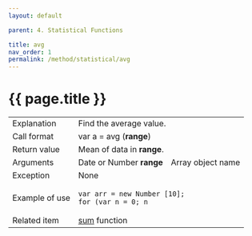 ```yaml
---
layout: default

parent: 4. Statistical Functions

title: avg
nav_order: 1
permalink: /method/statistical/avg
---
```




# {{ page.title }}

<table>
  <tr>
    <td>Explanation</td>
    <td colspan="2">Find the average value.</td>
  </tr>
  <tr>
    <td>Call format</td>
    <td colspan="2">var a = avg (<b>range</b>)</td>
  </tr>
  <tr>
    <td>Return value</td>
    <td colspan="2">Mean of data in <b>range</b>.</td>
  </tr>  
  <tr>
    <td>Arguments</td>
    <td>Date or Number <b>range</b></td>
    <td>Array object name</td>
  </tr>
  <tr>
    <td>Exception</td>
    <td colspan="2">None</td>
  </tr>
  <tr>
    <td>Example of use</td>
    <td colspan="2"><code><pre>var arr = new Number [10];
for (var n = 0; n <arr.Length; n ++) {
    arr [n] = n + 1;
}
print (avg (arr), "￥ n");</pre></code></td>
  </tr>
  <tr>
    <td>Related item</td>
    <td colspan="2"><a href="/method/statistical/sum">sum</a> function</td>
  </tr>
</table>